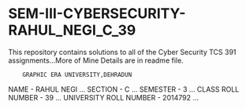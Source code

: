 # SEM-III-CYBERSECURITY-RAHUL_NEGI_C_39
This repository contains solutions to all of the Cyber Security TCS 391 assignments...More of Mine Details are in readme file.


        GRAPHIC ERA UNIVERSITY,DEHRADUN
NAME                   - RAHUL NEGI ... 
SECTION                - C ... 
SEMESTER               - 3 ...
CLASS ROLL NUMBER      - 39 ... 
UNIVERSITY ROLL NUMBER - 2014792 ...
